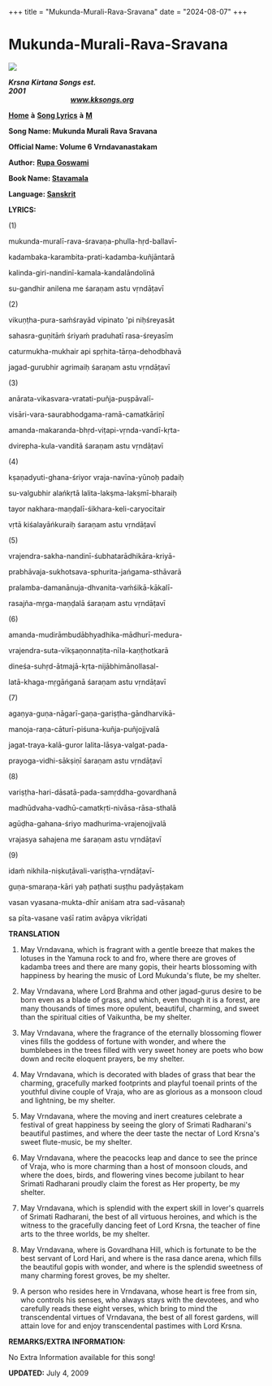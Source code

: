 +++
title = "Mukunda-Murali-Rava-Sravana"
date = "2024-08-07"
+++

# Mukunda-Murali-Rava-Sravana
**[![](http://kksongs.org/image_files/image002.jpg)](http://kksongs.org/)**

**_Krsna_** **_Kirtana Songs est. 2001_**                                                                                                                                                      **_www.kksongs.org_**

**[Home](http://kksongs.org/)** **à** **[Song Lyrics](http://kksongs.org/lyrics.html)** **à** **[M](http://kksongs.org/songs/song_m.html)**

**Song Name: Mukunda Murali Rava Sravana**

**Official Name: Volume 6 Vrndavanastakam**

**Author:** [**Rupa** **Goswami**](http://kksongs.org/authors/list/rupa.html)

**Book Name: [Stavamala](http://kksongs.org/authors/stavamala.html)**

**Language: [Sanskrit](http://kksongs.org/language/list/sanskrit.html)**

**LYRICS:**

(1)

mukunda-muralī-rava-śravaṇa-phulla-hṛd-ballavī\-

kadambaka-karambita-prati-kadamba-kuñjāntarā

kalinda-giri-nandinī-kamala-kandalāndolinā

su-gandhir anilena me śaraṇam astu vṛndāṭavī

(2)

vikuṇṭha-pura-saḿśrayād vipinato 'pi niḥśreyasāt

sahasra-guṇitāḿ śriyaḿ praduhatī rasa-śreyasīm

caturmukha-mukhair api spṛhita-tārṇa-dehodbhavā

jagad-gurubhir agrimaiḥ śaraṇam astu vṛndāṭavī

(3)

anārata-vikasvara-vratati-puñja-puṣpāvalī\-

visāri-vara-saurabhodgama-ramā-camatkāriṇī

amanda-makaranda-bhṛd-viṭapi-vṛnda-vandī-kṛta\-

dvirepha-kula-vanditā śaraṇam astu vṛndāṭavī

(4)

kṣaṇadyuti-ghana-śriyor vraja-navīna-yūnoḥ padaiḥ

su-valgubhir alańkṛtā lalita-lakṣma-lakṣmī-bharaiḥ

tayor nakhara-maṇḍalī-śikhara-keli-caryocitair

vṛtā kiśalayāńkuraiḥ śaraṇam astu vṛndāṭavī

(5)

vrajendra-sakha-nandinī-śubhatarādhikāra-kriyā\-

prabhāvaja-sukhotsava-sphurita-jańgama-sthāvarā

pralamba-damanānuja-dhvanita-vaḿśikā-kākalī\-

rasajña-mṛga-maṇḍalā śaraṇam astu vṛndāṭavī

(6)

amanda-mudirāmbudābhyadhika-mādhurī-medura\-

vrajendra-suta-vīkṣaṇonnaṭita-nīla-kaṇṭhotkarā

dineśa-suhṛd-ātmajā-kṛta-nijābhimānollasal\-

latā-khaga-mṛgāńganā śaraṇam astu vṛndāṭavī

(7)

agaṇya-guṇa-nāgarī-gaṇa-gariṣṭha-gāndharvikā\-

manoja-raṇa-cāturī-piśuna-kuñja-puñjojjvalā

jagat-traya-kalā-guror lalita-lāsya-valgat-pada\-

prayoga-vidhi-sākṣiṇī śaraṇam astu vṛndāṭavī

(8)

variṣṭha-hari-dāsatā-pada-samṛddha-govardhanā

madhūdvaha-vadhū-camatkṛti-nivāsa-rāsa-sthalā

agūḍha-gahana-śriyo madhurima-vrajenojjvalā

vrajasya sahajena me śaraṇam astu vṛndāṭavī

(9)

idaḿ nikhila-niṣkuṭāvali-variṣṭha-vṛndāṭavī\-

guṇa-smaraṇa-kāri yaḥ paṭhati suṣṭhu padyāṣṭakam

vasan vyasana-mukta-dhīr aniśam atra sad-vāsanaḥ

sa pīta-vasane vaśī ratim avāpya vikrīḍati

**TRANSLATION**

1) May Vrndavana, which is fragrant with a gentle breeze that makes the lotuses in the Yamuna rock to and fro, where there are groves of kadamba trees and there are many gopis, their hearts blossoming with happiness by hearing the music of Lord Mukunda's flute, be my shelter.

2) May Vrndavana, where Lord Brahma and other jagad\-gurus desire to be born even as a blade of grass, and which, even though it is a forest, are many thousands of times more opulent, beautiful, charming, and sweet than the spiritual cities of Vaikuntha, be my shelter.

3) May Vrndavana, where the fragrance of the eternally blossoming flower vines fills the goddess of fortune with wonder, and where the bumblebees in the trees filled with very sweet honey are poets who bow down and recite eloquent prayers, be my shelter.

4) May Vrndavana, which is decorated with blades of grass that bear the charming, gracefully marked footprints and playful toenail prints of the youthful divine couple of Vraja, who are as glorious as a monsoon cloud and lightning, be my shelter.

5) May Vrndavana, where the moving and inert creatures celebrate a festival of great happiness by seeing the glory of Srimati Radharani's beautiful pastimes, and where the deer taste the nectar of Lord Krsna's sweet flute-music, be my shelter.

6) May Vrndavana, where the peacocks leap and dance to see the prince of Vraja, who is more charming than a host of monsoon clouds, and where the does, birds, and flowering vines become jubilant to hear Srimati Radharani proudly claim the forest as Her property, be my shelter.

7) May Vrndavana, which is splendid with the expert skill in lover's quarrels of Srimati Radharani, the best of all virtuous heroines, and which is the witness to the gracefully dancing feet of Lord Krsna, the teacher of fine arts to the three worlds, be my shelter.

8) May Vrndavana, where is Govardhana Hill, which is fortunate to be the best servant of Lord Hari, and where is the rasa dance arena, which fills the beautiful gopis with wonder, and where is the splendid sweetness of many charming forest groves, be my shelter.

9) A person who resides here in Vrndavana, whose heart is free from sin, who controls his senses, who always stays with the devotees, and who carefully reads these eight verses, which bring to mind the transcendental virtues of Vrndavana, the best of all forest gardens, will attain love for and enjoy transcendental pastimes with Lord Krsna.

**REMARKS/EXTRA INFORMATION:**

No Extra Information available for this song!

**UPDATED:** July 4, 2009